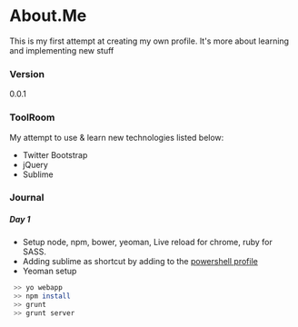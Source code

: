 # About.Me

This is my first attempt at creating my own profile. It's more about learning and implementing new stuff

### Version
0.0.1

### ToolRoom

My attempt to use & learn new technologies listed below:

* Twitter Bootstrap
* jQuery
* Sublime


### Journal

##### Day 1

* Setup node, npm, bower, yeoman, Live reload for chrome, ruby for SASS.
* Adding sublime as shortcut by adding to the [powershell profile](http://www.howtogeek.com/50236/customizing-your-powershell-profile/) 
* Yeoman setup
```sh
 >> yo webapp 
 >> npm install 
 >> grunt 
 >> grunt server
```
   

